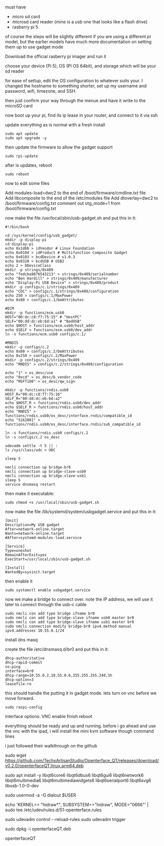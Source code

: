 must have
- micro sd card
- microsd card reader (mine is a usb one that looks like a flash drive)
- rasberry pi 5

of course the steps will be slightly different if you are using a different pi model, but the earlier models have much more documentation on setting them up to use gadget mode

Download the official rasberry pi imager and run it

choose your device (Pi 5), OS (PI OS 64bit), and storage which will be your sd reader

for ease of settup, edit the OS configuration to whatever suits your. I changed the hostname to something shorter, set up my username and password, wifi, timezone, and SSH.

then just confirm your way through the menue and have it write to the microSD card

now boot up your pi, find its ip lease in your router, and connect to it via ssh

update everything as is normal with a fresh install

```
sudo apt update
sudo apt upgrade -y
```

then update the firmware to allow the gadget support

```
sudo rpi-update
```

after is updates, reboot

```
sudo reboot
```

now to edit some files

Add modules-load=dwc2 to the end of /boot/firmware/cmdline.txt file
Add libcomposite to the end of the /etc/modules file
Add dtoverlay=dwc2 to /boot/firmware/config.txt
comment out otg_mode=1 from /boot/firmware/config.txt

now make the file /usr/local/sbin/usb-gadget.sh and put this in it:

```
#!/bin/bash

cd /sys/kernel/config/usb_gadget/
mkdir -p display-pi
cd display-pi
echo 0x1d6b > idVendor # Linux Foundation
echo 0x0104 > idProduct # Multifunction Composite Gadget
echo 0x0103 > bcdDevice # v1.0.3
echo 0x0320 > bcdUSB # USB2
echo 2 > bDeviceClass
mkdir -p strings/0x409
echo "fedcba9876543213" > strings/0x409/serialnumber
echo "Ben Hardill" > strings/0x409/manufacturer
echo "Display-Pi USB Device" > strings/0x409/product
mkdir -p configs/c.1/strings/0x409
echo "CDC" > configs/c.1/strings/0x409/configuration
echo 250 > configs/c.1/MaxPower
echo 0x80 > configs/c.1/bmAttributes

#ECM
mkdir -p functions/ecm.usb0
HOST="00:dc:c8:f7:75:15" # "HostPC"
SELF="00:dd:dc:eb:6d:a1" # "BadUSB"
echo $HOST > functions/ecm.usb0/host_addr
echo $SELF > functions/ecm.usb0/dev_addr
ln -s functions/ecm.usb0 configs/c.1/

#RNDIS
mkdir -p configs/c.2
echo 0x80 > configs/c.2/bmAttributes
echo 0x250 > configs/c.2/MaxPower
mkdir -p configs/c.2/strings/0x409
echo "RNDIS" > configs/c.2/strings/0x409/configuration

echo "1" > os_desc/use
echo "0xcd" > os_desc/b_vendor_code
echo "MSFT100" > os_desc/qw_sign

mkdir -p functions/rndis.usb0
HOST_R="00:dc:c8:f7:75:16"
SELF_R="00:dd:dc:eb:6d:a2"
echo $HOST_R > functions/rndis.usb0/dev_addr
echo $SELF_R > functions/rndis.usb0/host_addr
echo "RNDIS" >   functions/rndis.usb0/os_desc/interface.rndis/compatible_id
echo "5162001" > functions/rndis.usb0/os_desc/interface.rndis/sub_compatible_id

ln -s functions/rndis.usb0 configs/c.2
ln -s configs/c.2 os_desc

udevadm settle -t 5 || :
ls /sys/class/udc > UDC

sleep 5

nmcli connection up bridge-br0
nmcli connection up bridge-slave-usb0
nmcli connection up bridge-slave-usb1
sleep 5
service dnsmasq restart
```

then make it executable:

```
sudo chmod +x /usr/local/sbin/usb-gadget.sh
```

now make the file /lib/systemd/system/usbgadget.service and put this in it:

```
[Unit]
Description=My USB gadget
After=network-online.target
Wants=network-online.target
#After=systemd-modules-load.service

[Service]
Type=oneshot
RemainAfterExit=yes
ExecStart=/usr/local/sbin/usb-gadget.sh

[Install]
WantedBy=sysinit.target
```

then enable it

```
sudo systemctl enable usbgadget.service
```

now we make a bridge to connect over. note the IP address, we will use it later to connect through the usb-c cable

```
sudo nmcli con add type bridge ifname br0
sudo nmcli con add type bridge-slave ifname usb0 master br0
sudo nmcli con add type bridge-slave ifname usb1 master br0
sudo nmcli connection modify bridge-br0 ipv4.method manual ipv4.addresses 10.55.0.1/24
```

install dns masq

create the file /etc/dnsmasq.d/br0 and put this in it:

```
dhcp-authoritative
dhcp-rapid-commit
no-ping
interface=br0
dhcp-range=10.55.0.2,10.55.0.6,255.255.255.248,1h
dhcp-option=3
leasefile-ro
```

this should handle the putting it in gadget mode. lets turn on vnc before we move forward.

```
sudo raspi-config
```

interface options:
VNC
enable
finish
reboot

everything should be ready and up and running. before i go ahead and use the vnc with the ipad, i will install the mini kvm software though command lines

i just followed their walkthrough on the github

sudo wget https://github.com/TechxArtisanStudio/Openterface_QT/releases/download/v0.2.0/openterfaceQT.linux.arm64.deb

sudo apt install -y libqt6core6 libqt6dbus6 libqt6gui6 libqt6network6 libqt6multimedia6 libqt6multimediawidgets6 libqt6serialport6 libqt6svg6 libusb-1.0-0-dev

sudo usermod -a -G dialout $USER

echo 'KERNEL== "hidraw*", SUBSYSTEM=="hidraw", MODE="0666"' | sudo tee /etc/udev/rules.d/51-openterface.rules

sudo udevadm control --reload-rules
sudo udevadm trigger

sudo dpkg -i openterfaceQT.deb

openterfaceQT

